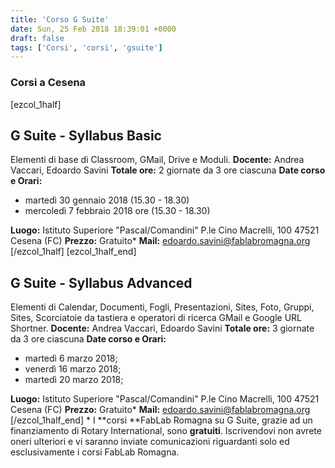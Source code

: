```yaml
---
title: 'Corso G Suite'
date: Sun, 25 Feb 2018 18:39:01 +0000
draft: false
tags: ['Corsi', 'corsi', 'gsuite']
---
```


### Corsi a Cesena

\[ezcol\_1half\]

G Suite - Syllabus Basic
------------------------

Elementi di base  di Classroom, GMail, Drive e Moduli. **Docente:** Andrea Vaccari, Edoardo Savini **Totale ore:** 2 giornate da 3 ore ciascuna **Date corso e Orari:**

*   martedì 30 gennaio 2018 (15.30 - 18.30)
*   mercoledì 7  febbraio 2018 ore (15.30 - 18.30)

**Luogo:** Istituto Superiore "Pascal/Comandini" P.le Cino Macrelli, 100 47521 Cesena (FC) **Prezzo:** Gratuito\* **Mail:** [edoardo.savini@fablabromagna.org](mailto:edoardo.savini@fablabromagna.org) \[/ezcol\_1half\] \[ezcol\_1half\_end\]

G Suite - Syllabus Advanced
---------------------------

Elementi di   Calendar, Documenti, Fogli, Presentazioni, Sites, Foto​, Gruppi, Sites​, Scorciatoie da tastiera e operatori di ricerca GMail e Google URL Shortner​. **Docente:** Andrea Vaccari, Edoardo Savini **Totale ore:** 3 giornate da 3 ore ciascuna **Date corso e Orari:**

*   martedì 6 marzo 2018;
*   venerdì 16 marzo 2018;
*   martedì 20 marzo 2018;

**Luogo:** Istituto Superiore "Pascal/Comandini" P.le Cino Macrelli, 100 47521 Cesena (FC) **Prezzo:** Gratuito\* **Mail:** [edoardo.savini@fablabromagna.org](mailto:edoardo.savini@fablabromagna.org) \[/ezcol\_1half\_end\]    \* I  **corsi  **FabLab Romagna su G Suite, grazie ad un finanziamento di Rotary International, sono  **gratuiti**. Iscrivendovi non avrete oneri ulteriori e vi saranno inviate comunicazioni riguardanti solo ed esclusivamente i corsi FabLab Romagna.